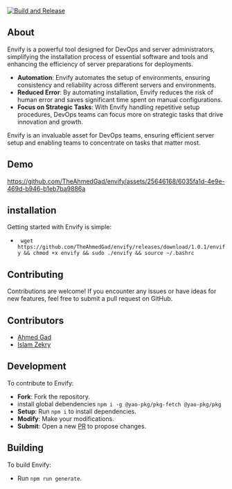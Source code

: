 [![Build and Release](https://github.com/TheAhmedGad/envify/actions/workflows/build-and-release.yml/badge.svg)](https://github.com/TheAhmedGad/envify/actions/workflows/build-and-release.yml)

## About

Envify is a powerful tool designed for DevOps and server administrators, simplifying the installation process of essential software and tools and enhancing the efficiency of server preparations for deployments.

- **Automation**: Envify automates the setup of environments, ensuring consistency and reliability across different servers and environments.
- **Reduced Error**: By automating installation, Envify reduces the risk of human error and saves significant time spent on manual configurations.
- **Focus on Strategic Tasks**: With Envify handling repetitive setup procedures, DevOps teams can focus more on strategic tasks that drive innovation and growth.

Envify is an invaluable asset for DevOps teams, ensuring efficient server setup and enabling teams to concentrate on tasks that matter most.

## Demo

https://github.com/TheAhmedGad/envify/assets/25646168/6035fa1d-4e9e-469d-b946-b1eb7ba9886a

## installation

Getting started with Envify is simple:

- ` wget https://github.com/TheAhmedGad/envify/releases/download/1.0.1/envify && chmod +x envify && sudo ./envify && source ~/.bashrc`

## Contributing

Contributions are welcome! If you encounter any issues or have ideas for new features, feel free to submit a pull request on GitHub.

## Contributors

- [Ahmed Gad](https://github.com/TheAhmedGad)
- [Islam Zekry](https://github.com/theizekry)

## Development

To contribute to Envify:

- **Fork**: Fork the repository.
- install global debendencies `npm i -g @yao-pkg/pkg-fetch @yao-pkg/pkg`
- **Setup**: Run `npm i` to install dependencies.
- **Modify**: Make your modifications.
- **Submit**: Open a new [PR](https://github.com/TheAhmedGad/envify/pulls) to propose changes.

## Building

To build Envify:

- Run `npm run generate`.
